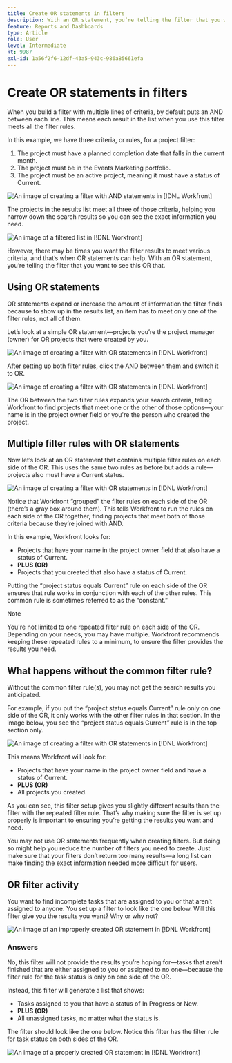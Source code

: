 ```yaml
---
title: Create OR statements in filters
description: With an OR statement, you’re telling the filter that you want to see this OR that.
feature: Reports and Dashboards
type: Article
role: User
level: Intermediate
kt: 9987
exl-id: 1a56f2f6-12df-43a5-943c-986a85661efa
---
```

# Create OR statements in filters

When you build a filter with multiple lines of criteria,   by default puts an AND between each line. This means each result in the list when you use this filter meets all the filter rules. 

In this example, we have three criteria, or rules, for a project filter: 

1. The project must have a planned completion date that falls in the current month. 
1. The project must be in the Events Marketing portfolio. 
1. The project must be an active project, meaning it must have a status of Current. 

![An image of creating a filter with AND statements in [!DNL Workfront]](assets/or-statement-1.png)

The projects in the results list meet all three of those criteria, helping you narrow down the search results so you can see the exact information you need. 

![An image of a filtered list in [!DNL Workfront]](assets/or-statement-2.png)

However, there may be times you want the filter results to meet various criteria, and that’s when OR statements can help. With an OR statement, you’re telling the filter that you want to see this OR that.  

## Using OR statements 

OR statements expand or increase the amount of information the filter finds because to show up in the results list, an item has to meet only one of the filter rules, not all of them. 

Let’s look at a simple OR statement—projects you’re the project manager (owner) for OR projects that were created by you. 

![An image of creating a filter with OR statements in [!DNL Workfront]](assets/or-statement-3.png)

After setting up both filter rules, click the AND between them and switch it to OR. 

![An image of creating a filter with OR statements in [!DNL Workfront]](assets/or-statement-4.png)

The OR between the two filter rules expands your search criteria, telling Workfront to find projects that meet one or the other of those options—your name is in the project owner field or you're the person who created the project. 

## Multiple filter rules with OR statements 

Now let’s look at an OR statement that contains multiple filter rules on each side of the OR. This uses the same two rules as before but adds a rule—projects also must have a Current status. 

![An image of creating a filter with OR statements in [!DNL Workfront]](assets/or-statement-5.png)

Notice that Workfront “grouped” the filter rules on each side of the OR (there’s a gray box around them). This tells Workfront to run the rules on each side of the OR together, finding projects that meet both of those criteria because they’re joined with AND. 

In this example, Workfront looks for: 

* Projects that have your name in the project owner field that also have a status of Current. 
* **PLUS (OR)** 
* Projects that you created that also have a status of Current. 

Putting the “project status equals Current” rule on each side of the OR ensures that rule works in conjunction with each of the other rules. This common rule is sometimes referred to as the “constant.” 

>[!NOTE]
>
>You're not limited to one repeated filter rule on each side of the OR. Depending on your needs, you may have multiple. Workfront recommends keeping these repeated rules to a minimum, to ensure the filter provides the results you need. 

## What happens without the common filter rule?

Without the common filter rule(s), you may not get the search results you anticipated. 

For example, if you put the “project status equals Current” rule only on one side of the OR, it only works with the other filter rules in that section. In the image below, you see the “project status equals Current” rule is in the top section only. 

![An image of creating a filter with OR statements in [!DNL Workfront]](assets/or-statement-6.png)

This means Workfront will look for: 

* Projects that have your name in the project owner field and have a status of Current. 
* **PLUS (OR)** 
* All projects you created. 

As you can see, this filter setup gives you slightly different results than the filter with the repeated filter rule. That’s why making sure the filter is set up properly is important to ensuring you’re getting the results you want and need. 

You may not use OR statements frequently when creating filters. But doing so might help you reduce the number of filters you need to create. Just make sure that your filters don’t return too many results—a long list can make finding the exact information needed more difficult for users. 

## OR filter activity

You want to find incomplete tasks that are assigned to you or that aren’t assigned to anyone. You set up a filter to look like the one below. Will this filter give you the results you want? Why or why not? 

![An image of an improperly created OR statement in [!DNL Workfront]](assets/or-statement-your-turn-1.png)

### Answers 

No, this filter will not provide the results you’re hoping for—tasks that aren’t finished that are either assigned to you or assigned to no one—because the filter rule for the task status is only on one side of the OR. 

Instead, this filter will generate a list that shows: 

* Tasks assigned to you that have a status of In Progress or New. 
* **PLUS (OR)** 
* All unassigned tasks, no matter what the status is. 

The filter should look like the one below. Notice this filter has the filter rule for task status on both sides of the OR. 

![An image of a properly created OR statement in [!DNL Workfront]](assets/or-statement-your-turn-2.png)
